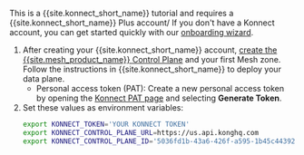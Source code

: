 This is a {{site.konnect_short_name}} tutorial and requires a {{site.konnect_short_name}} Plus account/ 
If you don't have a Konnect account, you can get started quickly with our [onboarding wizard](https://konghq.com/products/kong-konnect/register?utm_medium=referral&utm_source=docs).

1. After creating your {{site.konnect_short_name}} account, [create the {{site.mesh_product_name}} Control Plane](https://cloud.konghq.com/us/mesh-manager/create-control-plane) and your first Mesh zone. Follow the instructions in {{site.konnect_short_name}} to deploy your data plane.
    * Personal access token (PAT): Create a new personal access token by opening the [Konnect PAT page](https://cloud.konghq.com/global/account/tokens) and selecting **Generate Token**.
2. Set these values as environment variables:
    ```sh
    export KONNECT_TOKEN='YOUR KONNECT TOKEN'
    export KONNECT_CONTROL_PLANE_URL=https://us.api.konghq.com
    export KONNECT_CONTROL_PLANE_ID='5036fd1b-43a6-426f-a595-1b45c4439203'
    ```
